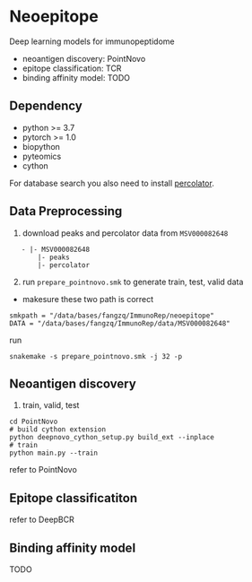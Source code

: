 

# Neoepitope

Deep learning models for immunopeptidome
- neoantigen discovery: PointNovo
- epitope classification: TCR
- binding affinity model: TODO

## Dependency
- python >= 3.7
- pytorch >= 1.0
- biopython
- pyteomics
- cython

For database search you also need to install [percolator](http://percolator.ms/).

## Data Preprocessing

1. download peaks and percolator data from `MSV000082648`
```
   - |- MSV000082648
       |- peaks
       |- percolator
```

2. run `prepare_pointnovo.smk` to generate train, test, valid data
  - makesure these two path is correct

```
smkpath = "/data/bases/fangzq/ImmunoRep/neoepitope"
DATA = "/data/bases/fangzq/ImmunoRep/data/MSV000082648"
```
run
```
snakemake -s prepare_pointnovo.smk -j 32 -p 
```

## Neoantigen discovery

1. train, valid, test
```shell
cd PointNovo
# build cython extension
python deepnovo_cython_setup.py build_ext --inplace
# train
python main.py --train
```

refer to PointNovo

## Epitope classificatiton

refer to DeepBCR

## Binding affinity model

TODO


